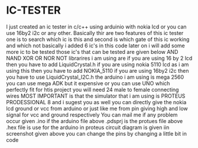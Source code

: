 # IC-TESTER
I just created an ic tester in c/c++ using arduinio with nokia lcd or you can use 16by2  i2c or any other.
Basically thir are two features of this ic tester
one is to search which ic is this
and second is which gate of this ic working and which not
basically i added 6 ic's in this code later on i will add some more ic to be tested 
those ic's that can be tested are given below
AND
NAND
XOR
OR
NOR
NOT
librarires i am using are
if you are using 16 by 2 lcd then you have to add LiquidCrystal.h
if you are using nokia 5110 lcd as i am using this then you have to add NOKIA_5110
if you are using 16by2 i2c then you have to use LiquidCrystal_I2C.h
the arduino i am using is mega 2560 you can use mega ADK but it expensive or you can use UNO which perfectly fit for htis project
you will need 24 male to female connecting wires
MOST IMPORTANT is that the simulator that i am using is PROTEUS PRODESSIONAL 8 and i sugest you as well
you can directly give the nokia lcd ground or vcc from arduino or just like me from pin giving high and low signal for vcc and ground respectively
You can mail me if any problem occur 
given .ino if the arduino file 
above .pdsprj is the protues file
above .hex file is use for the arduino in proteus 
circuit diagram is given iin screenshot given above you can change the pins by changing a little bit in code
